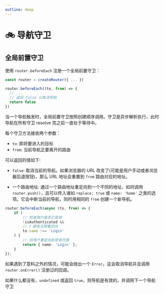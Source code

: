 ```yaml
---
outline: deep
---
```


# 🚲 导航守卫

## 全局前置守卫

使用 `router.beforeEach` 注册一个全局前置守卫：

```ts
const router = createRouter({ ... })

router.beforeEach((to, from) => {
  // ...
  // 返回 false 以取消导航
  return false
})
```

当一个导航触发时，全局前置守卫按照创建顺序调用。守卫是异步解析执行，此时导航在所有守卫 resolve 完之前一直处于等待中。

每个守卫方法接收两个参数：

- `to`: 即将要进入的目标
- `from`: 当前导航正要离开的路由

可以返回的值如下:

- `false`: 取消当前的导航。如果浏览器的 URL 改变了(可能是用户手动或者浏览器后退按钮)，那么 URL 地址会重置到 `from` 路由对应的地址。

- 一个路由地址: 通过一个路由地址重定向到一个不同的地址，如同调用 `router.push()`，且可以传入诸如 `replace: true` 或 `name: 'home'` 之类的选项。它会中断当前的导航，同时用相同的 `from` 创建一个新导航。

```ts
router.beforeEach(async (to, from) => {
	if (
		// 检查用户是否已登录
		!isAuthenticated &&
		// ❗️ 避免无限重定向
		to.name !== 'Login'
	) {
		// 将用户重定向到登录页面
		return { name: 'Login' };
	}
});
```

如果遇到了意料之外的情况，可能会抛出一个 `Error`。这会取消导航并且调用 `router.onError()` 注册过的回调。

如果什么都没有，`undefined` 或返回 `true`，则导航是有效的，并调用下一个导航守卫

